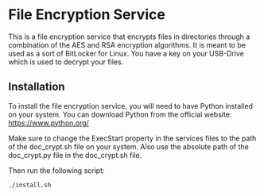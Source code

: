 # File Encryption Service

This is a file encryption service that encrypts files in directories through a combination of the AES and RSA encryption algorithms. It is meant to be used as a sort of BitLocker for Linux. You have a key on your USB-Drive which is used to decrypt your files.

## Installation

To install the file encryption service, you will need to have Python installed on your system. You can download Python from the official website: https://www.python.org/

Make sure to change the ExecStart property in the services files to the path of the doc_crypt.sh file on your system.
Also use the absolute path of the doc_crypt.py file in the doc_crypt.sh file.

Then run the following script:

```bash
./install.sh
```
